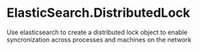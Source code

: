 # ElasticSearch.DistributedLock
Use elasticsearch to create a distributed lock object to enable syncronization across processes and machines on the network
